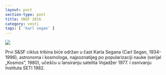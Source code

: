 ```yaml
---
layout: post
section-type: post
title: SNSF 2016
category: vesti
tags: [ 'karl segan' ]
---
```


<div class="postimg"><img src="https://archeonauts.github.io/snsf/img/posts/sagan.jpg"></div>

Prvi S&SF ciklus tribina biće održan u čast Karla Segana (Carl Segan, 1934-1996), astronoma i kosmologa, najpoznatijeg po popularizaciji nauke (serijal „Kosmos”, 1980), učešću u lansiranju satelita Vojadžer 1977. i osnivanju Instituta SETI 1982.
